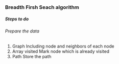 ### Breadth Firsh Seach algorithm

##### Steps to do

######  Prepare the data
1. Graph
Including node and neighbors of each node
2. Array visited
Mark node which is already visited
3. Path
Store the path 


